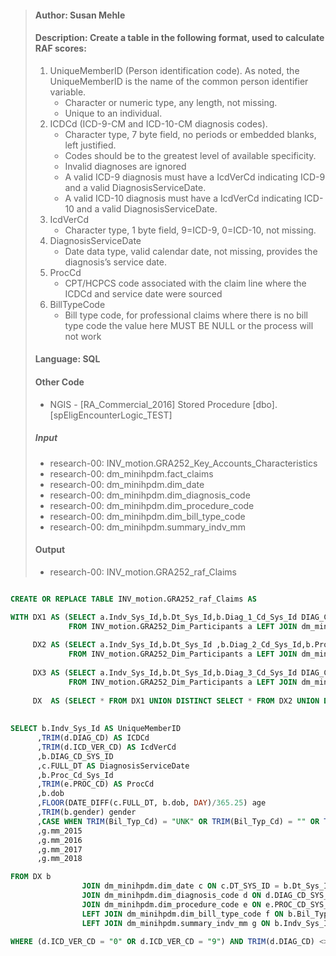 > #### Author: Susan Mehle
> #### Description: Create a table in the following format, used to calculate RAF scores:
> 1. UniqueMemberID (Person identification code). As noted, the UniqueMemberID is the name of the common person identifier variable.
>     * Character or numeric type, any length, not missing. 
>     * Unique to an individual. 
> 2. ICDCd (ICD-9-CM and ICD-10-CM diagnosis codes). 
>     * Character type, 7 byte field, no periods or embedded blanks, left justified. 
>     * Codes should be to the greatest level of available specificity.
>     * Invalid diagnoses are ignored
>     * A valid ICD-9 diagnosis must have a IcdVerCd indicating ICD-9 and a valid DiagnosisServiceDate.
>     * A valid ICD-10 diagnosis must have a IcdVerCd indicating ICD-10 and a valid DiagnosisServiceDate. 
> 3. IcdVerCd
>     * Character type, 1 byte field, 9=ICD-9, 0=ICD-10, not missing.
> 4. DiagnosisServiceDate
>     * Date data type, valid calendar date, not missing, provides the diagnosis’s service date.
> 5. ProcCd 
>     * CPT/HCPCS code associated with the claim line where the ICDCd and service date were sourced
> 6. BillTypeCode
>     * Bill type code, for professional claims where there is no bill type code the value here MUST BE NULL or the process will not work
> #### Language: SQL
> ####  Other Code
> * NGIS - [RA_Commercial_2016] Stored Procedure [dbo].[spEligEncounterLogic_TEST]
> 
> #####  Input
> * research-00: INV_motion.GRA252_Key_Accounts_Characteristics
> * research-00: dm_minihpdm.fact_claims
> * research-00: dm_minihpdm.dim_date
> * research-00: dm_minihpdm.dim_diagnosis_code
> * research-00: dm_minihpdm.dim_procedure_code
> * research-00: dm_minihpdm.dim_bill_type_code
> * research-00: dm_minihpdm.summary_indv_mm
> 
> ####  Output
> * research-00: INV_motion.GRA252_raf_Claims

```SQL

CREATE OR REPLACE TABLE INV_motion.GRA252_raf_Claims AS

WITH DX1 AS (SELECT a.Indv_Sys_Id,b.Dt_Sys_Id,b.Diag_1_Cd_Sys_Id DIAG_CD_SYS_ID,b.Proc_Cd_Sys_Id,b.Bil_Typ_Cd_Sys_Id, a.birth_date dob, a.gender
             FROM INV_motion.GRA252_Dim_Participants a LEFT JOIN dm_minihpdm.fact_claims b ON a.Indv_Sys_Id = b.Indv_Sys_Id),
             
     DX2 AS (SELECT a.Indv_Sys_Id,b.Dt_Sys_Id ,b.Diag_2_Cd_Sys_Id,b.Proc_Cd_Sys_Id,b.Bil_Typ_Cd_Sys_Id, a.birth_date, a.gender
             FROM INV_motion.GRA252_Dim_Participants a LEFT JOIN dm_minihpdm.fact_claims b ON a.Indv_Sys_Id = b.Indv_Sys_Id),
             
     DX3 AS (SELECT a.Indv_Sys_Id,b.Dt_Sys_Id,b.Diag_3_Cd_Sys_Id DIAG_CD_SYS_ID,b.Proc_Cd_Sys_Id,b.Bil_Typ_Cd_Sys_Id, a.birth_date, a.gender
             FROM INV_motion.GRA252_Dim_Participants a LEFT JOIN dm_minihpdm.fact_claims b ON a.Indv_Sys_Id = b.Indv_Sys_Id),
             
     DX  AS (SELECT * FROM DX1 UNION DISTINCT SELECT * FROM DX2 UNION DISTINCT SELECT * FROM DX3)
            
     
SELECT b.Indv_Sys_Id AS UniqueMemberID
      ,TRIM(d.DIAG_CD) AS ICDCd
      ,TRIM(d.ICD_VER_CD) AS IcdVerCd
      ,b.DIAG_CD_SYS_ID
      ,c.FULL_DT AS DiagnosisServiceDate
      ,b.Proc_Cd_Sys_Id
      ,TRIM(e.PROC_CD) AS ProcCd
      ,b.dob
      ,FLOOR(DATE_DIFF(c.FULL_DT, b.dob, DAY)/365.25) age
      ,TRIM(b.gender) gender
      ,CASE WHEN TRIM(Bil_Typ_Cd) = "UNK" OR TRIM(Bil_Typ_Cd) = "" OR TRIM(Bil_Typ_Cd) IS NULL THEN NULL ELSE TRIM(Bil_Typ_Cd) END AS BillTypeCode
      ,g.mm_2015
      ,g.mm_2016
      ,g.mm_2017
      ,g.mm_2018

FROM DX b
                JOIN dm_minihpdm.dim_date c ON c.DT_SYS_ID = b.Dt_Sys_Id
                JOIN dm_minihpdm.dim_diagnosis_code d ON d.DIAG_CD_SYS_ID = b.DIAG_CD_SYS_ID
                JOIN dm_minihpdm.dim_procedure_code e ON e.PROC_CD_SYS_ID = b.Proc_Cd_Sys_Id
                LEFT JOIN dm_minihpdm.dim_bill_type_code f ON b.Bil_Typ_Cd_Sys_Id = f.Bil_Typ_Cd_Sys_Id
                LEFT JOIN dm_minihpdm.summary_indv_mm g ON b.Indv_Sys_Id = g.Indv_Sys_Id
                
WHERE (d.ICD_VER_CD = "0" OR d.ICD_VER_CD = "9") AND TRIM(d.DIAG_CD) <> ""
```
